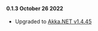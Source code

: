 #### 0.1.3 October 26 2022 ####

* Upgraded to [Akka.NET v1.4.45](https://github.com/akkadotnet/akka.net/releases/tag/1.4.45)
